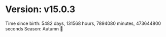 # Version: v15.0.3
Time since birth: 5482 days, 131568 hours, 7894080 minutes, 473644800 seconds
Season: Autumn 🍁
